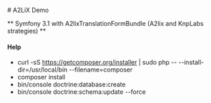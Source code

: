 # A2LiX Demo

** Symfony 3.1 with A2lixTranslationFormBundle (A2lix and KnpLabs strategies) **


#### Help

- curl -sS https://getcomposer.org/installer | sudo php -- --install-dir=/usr/local/bin --filename=composer
- composer install
- bin/console doctrine:database:create
- bin/console doctrine:schema:update --force
